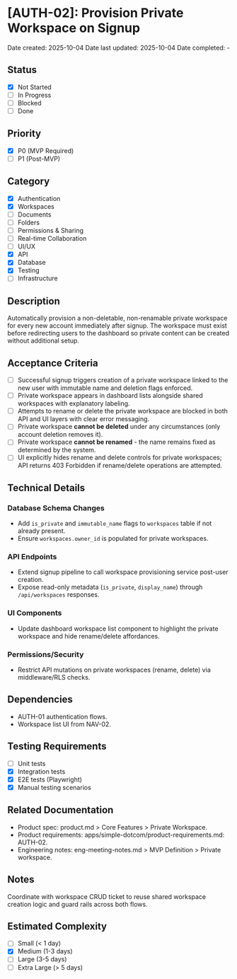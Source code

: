 # [AUTH-02]: Provision Private Workspace on Signup

Date created: 2025-10-04
Date last updated: 2025-10-04
Date completed: -

## Status

- [x] Not Started
- [ ] In Progress
- [ ] Blocked
- [ ] Done

## Priority

- [x] P0 (MVP Required)
- [ ] P1 (Post-MVP)

## Category

- [x] Authentication
- [x] Workspaces
- [ ] Documents
- [ ] Folders
- [ ] Permissions & Sharing
- [ ] Real-time Collaboration
- [ ] UI/UX
- [x] API
- [x] Database
- [x] Testing
- [ ] Infrastructure

## Description

Automatically provision a non-deletable, non-renamable private workspace for every new account immediately after signup. The workspace must exist before redirecting users to the dashboard so private content can be created without additional setup.

## Acceptance Criteria

- [ ] Successful signup triggers creation of a private workspace linked to the new user with immutable name and deletion flags enforced.
- [ ] Private workspace appears in dashboard lists alongside shared workspaces with explanatory labeling.
- [ ] Attempts to rename or delete the private workspace are blocked in both API and UI layers with clear error messaging.
- [ ] Private workspace **cannot be deleted** under any circumstances (only account deletion removes it).
- [ ] Private workspace **cannot be renamed** - the name remains fixed as determined by the system.
- [ ] UI explicitly hides rename and delete controls for private workspaces; API returns 403 Forbidden if rename/delete operations are attempted.

## Technical Details

### Database Schema Changes

- Add `is_private` and `immutable_name` flags to `workspaces` table if not already present.
- Ensure `workspaces.owner_id` is populated for private workspaces.

### API Endpoints

- Extend signup pipeline to call workspace provisioning service post-user creation.
- Expose read-only metadata (`is_private`, `display_name`) through `/api/workspaces` responses.

### UI Components

- Update dashboard workspace list component to highlight the private workspace and hide rename/delete affordances.

### Permissions/Security

- Restrict API mutations on private workspaces (rename, delete) via middleware/RLS checks.

## Dependencies

- AUTH-01 authentication flows.
- Workspace list UI from NAV-02.

## Testing Requirements

- [ ] Unit tests
- [x] Integration tests
- [x] E2E tests (Playwright)
- [x] Manual testing scenarios

## Related Documentation

- Product spec: product.md > Core Features > Private Workspace.
- Product requirements: apps/simple-dotcom/product-requirements.md: AUTH-02.
- Engineering notes: eng-meeting-notes.md > MVP Definition > Private workspace.

## Notes

Coordinate with workspace CRUD ticket to reuse shared workspace creation logic and guard rails across both flows.

## Estimated Complexity

- [ ] Small (< 1 day)
- [x] Medium (1-3 days)
- [ ] Large (3-5 days)
- [ ] Extra Large (> 5 days)
